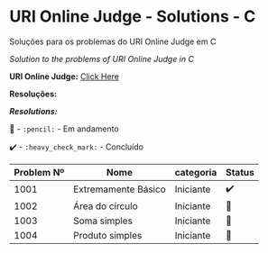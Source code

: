 # URI Online Judge - Solutions - C

Soluções para os problemas do URI Online Judge em C

_Solution to the problems of URI Online Judge in C_

**URI Online Judge:**
[Click Here](https://www.urionlinejudge.com.br/)

**Resoluções:**

**_Resolutions:_**

:pencil: - `:pencil:` - Em andamento 

:heavy_check_mark: - `:heavy_check_mark:` - Concluído

Problem Nº| Nome | categoria | Status |
----------|-----------------------------|----------------|-------------|
1001 | Extremamente Básico | Iniciante | :heavy_check_mark:
1002 | Área do círculo | Iniciante | :pencil:
1003 | Soma simples | Iniciante | :pencil:
1004 | Produto simples | Iniciante | :pencil:

